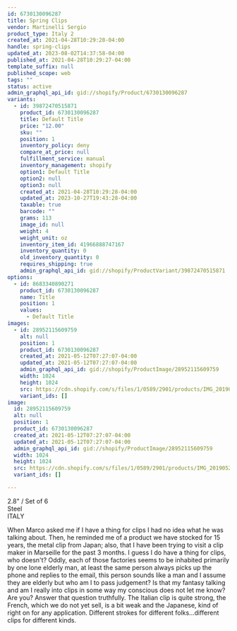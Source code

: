 ```yaml
---
id: 6730130096287
title: Spring Clips
vendor: Martinelli Sergio
product_type: Italy 2
created_at: 2021-04-28T10:29:28-04:00
handle: spring-clips
updated_at: 2023-08-02T14:37:58-04:00
published_at: 2021-04-28T10:29:27-04:00
template_suffix: null
published_scope: web
tags: ""
status: active
admin_graphql_api_id: gid://shopify/Product/6730130096287
variants:
  - id: 39872470515871
    product_id: 6730130096287
    title: Default Title
    price: "12.00"
    sku: ""
    position: 1
    inventory_policy: deny
    compare_at_price: null
    fulfillment_service: manual
    inventory_management: shopify
    option1: Default Title
    option2: null
    option3: null
    created_at: 2021-04-28T10:29:28-04:00
    updated_at: 2023-10-27T19:43:28-04:00
    taxable: true
    barcode: ""
    grams: 113
    image_id: null
    weight: 4
    weight_unit: oz
    inventory_item_id: 41966888747167
    inventory_quantity: 0
    old_inventory_quantity: 0
    requires_shipping: true
    admin_graphql_api_id: gid://shopify/ProductVariant/39872470515871
options:
  - id: 8683340890271
    product_id: 6730130096287
    name: Title
    position: 1
    values:
      - Default Title
images:
  - id: 28952115609759
    alt: null
    position: 1
    product_id: 6730130096287
    created_at: 2021-05-12T07:27:07-04:00
    updated_at: 2021-05-12T07:27:07-04:00
    admin_graphql_api_id: gid://shopify/ProductImage/28952115609759
    width: 1024
    height: 1024
    src: https://cdn.shopify.com/s/files/1/0589/2901/products/IMG_20190529_182117_53007000-53c1-4dba-973b-08faebcbf679.jpg?v=1620818827
    variant_ids: []
image:
  id: 28952115609759
  alt: null
  position: 1
  product_id: 6730130096287
  created_at: 2021-05-12T07:27:07-04:00
  updated_at: 2021-05-12T07:27:07-04:00
  admin_graphql_api_id: gid://shopify/ProductImage/28952115609759
  width: 1024
  height: 1024
  src: https://cdn.shopify.com/s/files/1/0589/2901/products/IMG_20190529_182117_53007000-53c1-4dba-973b-08faebcbf679.jpg?v=1620818827
  variant_ids: []

---
```


2.8" / Set of 6  
Steel  
ITALY  

When Marco asked me if I have a thing for clips I had no idea what he was talking about. Then, he reminded me of a product we have stocked for 15 years, the metal clip from Japan; also, that I have been trying to visit a clip maker in Marseille for the past 3 months. I guess I do have a thing for clips, who doesn't? Oddly, each of those factories seems to be inhabited primarily by one lone elderly man, at least the same person always picks up the phone and replies to the email, this person sounds like a man and I assume they are elderly but who am I to pass judgement? Is that my fantasy talking and am I really into clips in some way my conscious does not let me know? Are you? Answer that question truthfully. The Italian clip is quite strong, the French, which we do not yet sell, is a bit weak and the Japanese, kind of right on for any application. Different strokes for different folks...different clips for different kinds.